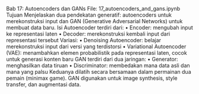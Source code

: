 Bab 17: Autoencoders dan GANs File: 17_autoencoders_and_gans.ipynb
Tujuan Menjelaskan dua pendekatan generatif: autoencoders untuk merekonstruksi input dan GAN (Generative Adversarial Networks) untuk membuat data baru.
Isi Autoencoder terdiri dari:
•	Encoder: mengubah input ke representasi laten
•	Decoder: merekonstruksi kembali input dari representasi tersebut
Variasi:
•	Denoising Autoencoder: belajar merekonstruksi input dari versi yang terdistorsi
•	Variational Autoencoder (VAE): menambahkan elemen probabilistik pada representasi laten, cocok untuk generasi konten baru
GAN terdiri dari dua jaringan:
•	Generator: menghasilkan data tiruan
•	Discriminator: membedakan mana data asli dan mana yang palsu
Keduanya dilatih secara bersamaan dalam permainan dua pemain (minimax game). GAN digunakan untuk image synthesis, style transfer, dan augmentasi data.

